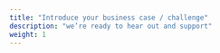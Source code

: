 ```yaml
---
title: "Introduce your business case / challenge"
description: "we’re ready to hear out and support"
weight: 1
---
```

